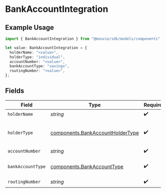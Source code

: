 # BankAccountIntegration

## Example Usage

```typescript
import { BankAccountIntegration } from "@moovio/sdk/models/components";

let value: BankAccountIntegration = {
  holderName: "<value>",
  holderType: "individual",
  accountNumber: "<value>",
  bankAccountType: "savings",
  routingNumber: "<value>",
};
```

## Fields

| Field                                                                                | Type                                                                                 | Required                                                                             | Description                                                                          |
| ------------------------------------------------------------------------------------ | ------------------------------------------------------------------------------------ | ------------------------------------------------------------------------------------ | ------------------------------------------------------------------------------------ |
| `holderName`                                                                         | *string*                                                                             | :heavy_check_mark:                                                                   | N/A                                                                                  |
| `holderType`                                                                         | [components.BankAccountHolderType](../../models/components/bankaccountholdertype.md) | :heavy_check_mark:                                                                   | The type of holder on a funding source.                                              |
| `accountNumber`                                                                      | *string*                                                                             | :heavy_check_mark:                                                                   | N/A                                                                                  |
| `bankAccountType`                                                                    | [components.BankAccountType](../../models/components/bankaccounttype.md)             | :heavy_check_mark:                                                                   | The bank account type.                                                               |
| `routingNumber`                                                                      | *string*                                                                             | :heavy_check_mark:                                                                   | N/A                                                                                  |